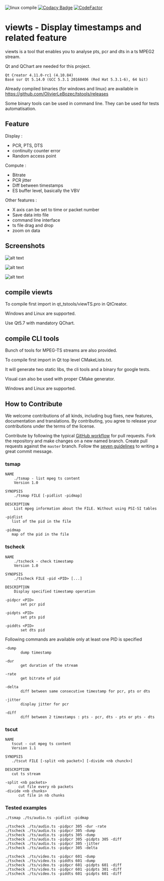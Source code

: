 ![linux compile](https://github.com/OlivierLeBozec/viewts/workflows/linux%20compile/badge.svg)
[![Codacy Badge](https://api.codacy.com/project/badge/Grade/0fb4b49561494673ad88048db7b17943)](https://app.codacy.com/manual/OlivierLeBozec/viewts?utm_source=github.com&utm_medium=referral&utm_content=OlivierLeBozec/viewts&utm_campaign=Badge_Grade_Dashboard)
[![CodeFactor](https://www.codefactor.io/repository/github/olivierlebozec/viewts/badge/master)](https://www.codefactor.io/repository/github/olivierlebozec/viewts/overview/master)

# viewts - Display timestamps and related feature

viewts is a tool that enables you to analyse pts, pcr and dts in a ts MPEG2 stream.

Qt and QChart are needed for this project.

    Qt Creator 4.11.0-rc1 (4.10.84)
    Basé sur Qt 5.14.0 (GCC 5.3.1 20160406 (Red Hat 5.3.1-6), 64 bit)

Already compiled binaries (for windows and linux) are available in <https://github.com/OlivierLeBozec/tstools/releases>

Some binary tools can be used in command line. They can be used for tests automatisation.

## Feature

Display :
*   PCR, PTS, DTS
*   continuity counter error
*   Random access point

Compute :
*   Bitrate
*   PCR jitter
*   Diff between timestamps
*   ES buffer level, basically the VBV

Other features :
*   X axis can be set to time or packet number
*   Save data into file
*   command line interface
*   ts file drag and drop
*   zoom on data

## Screenshots

![alt text](https://github.com/OlivierLeBozec/tstools/blob/master/screenshots/pcrjitter.png)

![alt text](https://github.com/OlivierLeBozec/tstools/blob/master/screenshots/pcrptsdts.png)

![alt text](https://github.com/OlivierLeBozec/tstools/blob/master/screenshots/ptspcr.png)

## compile viewts
To compile first import in qt_tstools/viewTS.pro in QtCreator.

Windows and Linux are supported.

Use Qt5.7 with mandatory QChart.

## compile CLI tools
Bunch of tools for MPEG-TS streams are also provided.

To compile first import in Qt top level CMakeLists.txt.

It will generate two static libs, the cli tools and a binary for google tests.

Visual can also be used with proper CMake generator.

Windows and Linux are supported.

## How to Contribute

We welcome contributions of all kinds, including bug fixes, new features,
documentation and translations. By contributing, you agree to release
your contributions under the terms of the license.

Contribute by following the typical
[GitHub workflow](https://guides.github.com/introduction/flow/index.html)
for pull requests. Fork the repository and make changes on a new named
branch. Create pull requests against the `master` branch. Follow the
[seven guidelines](https://chris.beams.io/posts/git-commit/) to writing a
great commit message.

### tsmap
    NAME
        ./tsmap - list mpeg ts content
        Version 1.0

    SYNOPSIS
        ./tsmap FILE [-pidlist -pidmap]

    DESCRIPTION
        List mpeg information about the FILE. Without using PSI-SI tables

    -pidlist
       list of the pid in the file

    -pidmap
       map of the pid in the file

### tscheck
    NAME
        ./tscheck - check timestamp
        Version 1.0

    SYNOPSIS
        ./tscheck FILE -pid <PID> [...]

    DESCRIPTION
        Display specified timestamp operation

    -pidpcr <PID>
           set pcr pid

    -pidpts <PID>
           set pts pid

    -piddts <PID>
           set dts pid

Following commands are available only at least one PID is specified

    -dump
           dump timestamp

    -dur
           get duration of the stream

    -rate
           get bitrate of pid

    -delta
           diff between same consecutive timestamp for pcr, pts or dts

    -jitter
           display jitter for pcr

    -diff
           diff between 2 timestamps : pts - pcr, dts - pts or pts - dts

### tscut
    NAME
       tscut - cut mpeg ts content
       Version 1.1

    SYNOPSIS
       ./tscut FILE [-split <nb packet>] [-divide <nb chunck>]

    DESCRIPTION
       cut ts stream

    -split <nb packets>
          cut file every nb packets
    -divide <nb chunks>
          cut file in nb chunks

### Tested examples
    ./tsmap ./ts/audio.ts -pidlist -pidmap

    ./tscheck ./ts/audio.ts -pidpcr 305 -dur -rate
    ./tscheck ./ts/audio.ts -pidpcr 305 -dump
    ./tscheck ./ts/audio.ts -pidpts 305 -dump
    ./tscheck ./ts/audio.ts -pidpcr 305 -pidpts 305 -diff
    ./tscheck ./ts/audio.ts -pidpcr 305 -jitter
    ./tscheck ./ts/audio.ts -pidpcr 305 -delta

    ./tscheck ./ts/video.ts -pidpcr 601 -dump
    ./tscheck ./ts/video.ts -piddts 601 -dump
    ./tscheck ./ts/video.ts -pidpcr 601 -pidpts 601 -diff
    ./tscheck ./ts/video.ts -pidpcr 601 -pidpts 301 -diff
    ./tscheck ./ts/video.ts -piddts 601 -pidpts 601 -diff
